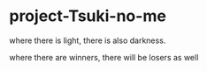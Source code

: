 # project-Tsuki-no-me

where there is light, there is also darkness.

where there are winners, there will be losers as well


